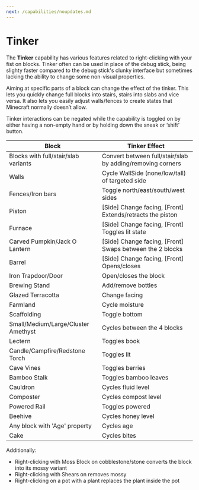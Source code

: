 ```yaml
---
next: /capabilities/noupdates.md
---
```


# Tinker

The **Tinker** capability has various features related to right-clicking with your fist on blocks. Tinker often can be used in place of the debug stick, being slighty faster compared to the debug stick's clunky interface but sometimes lacking the ability to change some non-visual properties.

Aiming at specific parts of a block can change the effect of the tinker. This lets you quickly change full blocks into stairs, stairs into slabs and vice versa. It also lets you easily adjust walls/fences to create states that Minecraft normally doesn’t allow.

Tinker interactions can be negated while the capability is toggled on by either having a non-empty hand or by holding down the sneak or ‘shift’ button.

|Block                                |Tinker Effect                                                |
|-------------------------------------|-------------------------------------------------------------|
|Blocks with full/stair/slab variants |Convert between full/stair/slab by adding/removing corners   |
|Walls                                |Cycle WallSide (none/low/tall) of targeted side              |
|Fences/Iron bars                     |Toggle north/east/south/west sides                           |
|Piston                               |[Side] Change facing, [Front] Extends/retracts the piston    |
|Furnace                              |[Side] Change facing, [Front] Toggles lit state              |
|Carved Pumpkin/Jack O Lantern        |[Side] Change facing, [Front] Swaps between the 2 blocks     |
|Barrel                               |[Side] Change facing, [Front] Opens/closes                   |
|Iron Trapdoor/Door                   |Open/closes the block                                        |
|Brewing Stand                        |Add/remove bottles                                           |
|Glazed Terracotta                    |Change facing                                                |
|Farmland                             |Cycle moisture                                               |
|Scaffolding                          |Toggle bottom                                                |
|Small/Medium/Large/Cluster Amethyst  |Cycles between the 4 blocks                                  |
|Lectern                              |Toggles book                                                 |
|Candle/Campfire/Redstone Torch       |Toggles lit                                                  |
|Cave Vines                           |Toggles berries                                              |
|Bamboo Stalk                         |Toggles bamboo leaves                                        |
|Cauldron                             |Cycles fluid level                                           |
|Composter                            |Cycles compost level                                         |
|Powered Rail                         |Toggles powered                                              |
|Beehive                              |Cycles honey level                                           |
|Any block with 'Age' property        |Cycles age                                                   |
|Cake                                 |Cycles bites                                                 |

Additionally:
- Right-clicking with Moss Block on cobblestone/stone converts the block into its mossy variant
- Right-clicking with Shears on removes mossy
- Right-clicking on a pot with a plant replaces the plant inside the pot
